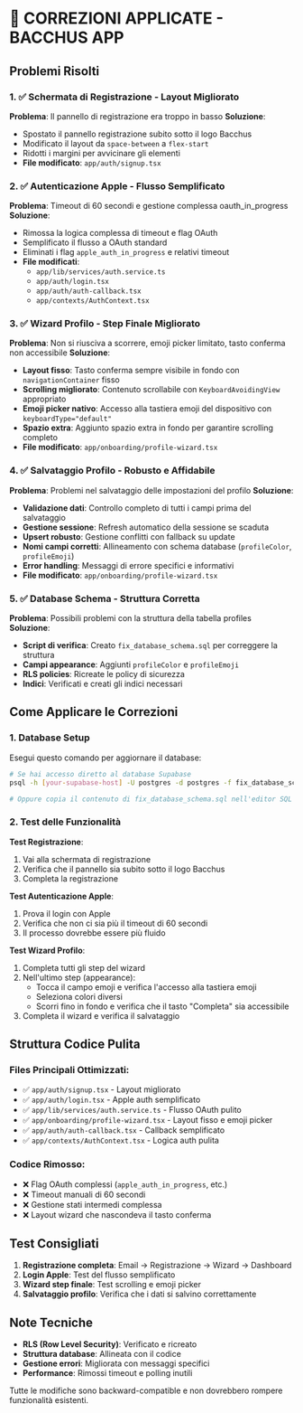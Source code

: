 # 🔧 CORREZIONI APPLICATE - BACCHUS APP

## Problemi Risolti

### 1. ✅ **Schermata di Registrazione - Layout Migliorato**
**Problema**: Il pannello di registrazione era troppo in basso
**Soluzione**: 
- Spostato il pannello registrazione subito sotto il logo Bacchus
- Modificato il layout da `space-between` a `flex-start`
- Ridotti i margini per avvicinare gli elementi
- **File modificato**: `app/auth/signup.tsx`

### 2. ✅ **Autenticazione Apple - Flusso Semplificato**
**Problema**: Timeout di 60 secondi e gestione complessa oauth_in_progress
**Soluzione**:
- Rimossa la logica complessa di timeout e flag OAuth
- Semplificato il flusso a OAuth standard
- Eliminati i flag `apple_auth_in_progress` e relativi timeout
- **File modificati**: 
  - `app/lib/services/auth.service.ts`
  - `app/auth/login.tsx`
  - `app/auth/auth-callback.tsx`
  - `app/contexts/AuthContext.tsx`

### 3. ✅ **Wizard Profilo - Step Finale Migliorato**
**Problema**: Non si riusciva a scorrere, emoji picker limitato, tasto conferma non accessibile
**Soluzione**:
- **Layout fisso**: Tasto conferma sempre visibile in fondo con `navigationContainer` fisso
- **Scrolling migliorato**: Contenuto scrollabile con `KeyboardAvoidingView` appropriato
- **Emoji picker nativo**: Accesso alla tastiera emoji del dispositivo con `keyboardType="default"`
- **Spazio extra**: Aggiunto spazio extra in fondo per garantire scrolling completo
- **File modificato**: `app/onboarding/profile-wizard.tsx`

### 4. ✅ **Salvataggio Profilo - Robusto e Affidabile**
**Problema**: Problemi nel salvataggio delle impostazioni del profilo
**Soluzione**:
- **Validazione dati**: Controllo completo di tutti i campi prima del salvataggio
- **Gestione sessione**: Refresh automatico della sessione se scaduta
- **Upsert robusto**: Gestione conflitti con fallback su update
- **Nomi campi corretti**: Allineamento con schema database (`profileColor`, `profileEmoji`)
- **Error handling**: Messaggi di errore specifici e informativi
- **File modificato**: `app/onboarding/profile-wizard.tsx`

### 5. ✅ **Database Schema - Struttura Corretta**
**Problema**: Possibili problemi con la struttura della tabella profiles
**Soluzione**:
- **Script di verifica**: Creato `fix_database_schema.sql` per correggere la struttura
- **Campi appearance**: Aggiunti `profileColor` e `profileEmoji`
- **RLS policies**: Ricreate le policy di sicurezza
- **Indici**: Verificati e creati gli indici necessari

## Come Applicare le Correzioni

### 1. Database Setup
Esegui questo comando per aggiornare il database:
```bash
# Se hai accesso diretto al database Supabase
psql -h [your-supabase-host] -U postgres -d postgres -f fix_database_schema.sql

# Oppure copia il contenuto di fix_database_schema.sql nell'editor SQL di Supabase
```

### 2. Test delle Funzionalità

**Test Registrazione**:
1. Vai alla schermata di registrazione
2. Verifica che il pannello sia subito sotto il logo Bacchus
3. Completa la registrazione

**Test Autenticazione Apple**:
1. Prova il login con Apple
2. Verifica che non ci sia più il timeout di 60 secondi
3. Il processo dovrebbe essere più fluido

**Test Wizard Profilo**:
1. Completa tutti gli step del wizard
2. Nell'ultimo step (appearance):
   - Tocca il campo emoji e verifica l'accesso alla tastiera emoji
   - Seleziona colori diversi
   - Scorri fino in fondo e verifica che il tasto "Completa" sia accessibile
3. Completa il wizard e verifica il salvataggio

## Struttura Codice Pulita

### Files Principali Ottimizzati:
- ✅ `app/auth/signup.tsx` - Layout migliorato
- ✅ `app/auth/login.tsx` - Apple auth semplificato  
- ✅ `app/lib/services/auth.service.ts` - Flusso OAuth pulito
- ✅ `app/onboarding/profile-wizard.tsx` - Layout fisso e emoji picker
- ✅ `app/auth/auth-callback.tsx` - Callback semplificato
- ✅ `app/contexts/AuthContext.tsx` - Logica auth pulita

### Codice Rimosso:
- ❌ Flag OAuth complessi (`apple_auth_in_progress`, etc.)
- ❌ Timeout manuali di 60 secondi
- ❌ Gestione stati intermedi complessa
- ❌ Layout wizard che nascondeva il tasto conferma

## Test Consigliati

1. **Registrazione completa**: Email → Registrazione → Wizard → Dashboard
2. **Login Apple**: Test del flusso semplificato
3. **Wizard step finale**: Test scrolling e emoji picker
4. **Salvataggio profilo**: Verifica che i dati si salvino correttamente

## Note Tecniche

- **RLS (Row Level Security)**: Verificato e ricreato
- **Struttura database**: Allineata con il codice
- **Gestione errori**: Migliorata con messaggi specifici
- **Performance**: Rimossi timeout e polling inutili

Tutte le modifiche sono backward-compatible e non dovrebbero rompere funzionalità esistenti. 